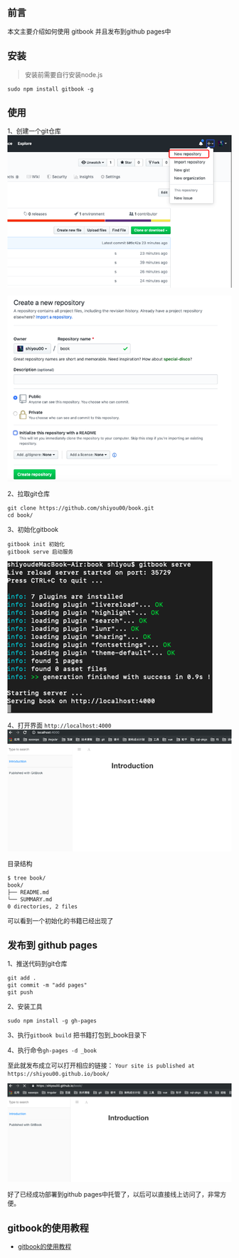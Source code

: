 ## 前言
本文主要介绍如何使用 gitbook 并且发布到github pages中

## 安装
> 安装前需要自行安装node.js

```
sudo npm install gitbook -g
```

## 使用
1、创建一个git仓库
![](./image/1.png)

![](./image/2.png)

2、拉取git仓库
```
git clone https://github.com/shiyou00/book.git
cd book/
```

3、初始化gitbook
```
gitbook init 初始化
gitbook serve 启动服务
```
![](./image/3.png)

4、打开界面
`http://localhost:4000`
![](./image/4.png)

目录结构
```
$ tree book/
book/
├── README.md
└── SUMMARY.md
0 directories, 2 files
```
可以看到一个初始化的书籍已经出现了

## 发布到 github pages
1、推送代码到git仓库
```
git add .
git commit -m "add pages"
git push
```

2、安装工具
```
sudo npm install -g gh-pages
```

3、执行`gitbook build` 把书籍打包到_book目录下

4、执行命令`gh-pages -d _book`

至此就发布成立可以打开相应的链接：
`Your site is published at https://shiyou00.github.io/book/`

![](./image/5.png)

好了已经成功部署到github pages中托管了，以后可以直接线上访问了，非常方便。

## gitbook的使用教程
- [gitbook的使用教程](http://gitbook.zhangjikai.com/)